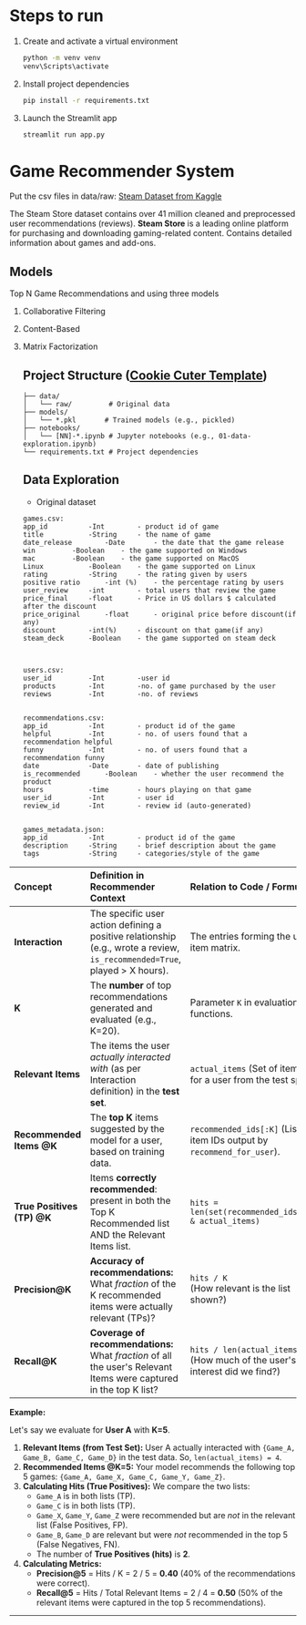 # Steps to run

1. Create and activate a virtual environment  
    ```bash
    python -m venv venv
    venv\Scripts\activate
    ```
2. Install project dependencies  
    ```bash
    pip install -r requirements.txt
    ```
3. Launch the Streamlit app  
    ```bash
    streamlit run app.py
    ```  

# Game Recommender System
Put the csv files in data/raw: [Steam Dataset from Kaggle](https://www.kaggle.com/datasets/antonkozyriev/game-recommendations-on-steam)

The Steam Store dataset contains over 41 million cleaned and preprocessed user recommendations (reviews).
**Steam Store** is a leading online platform for purchasing and downloading gaming-related content. 
Contains detailed information about games and add-ons.

## Models
Top N Game Recommendations and using three models 
1. Collaborative Filtering
2. Content-Based			 
3. Matrix Factorization


    ## Project Structure ([Cookie Cuter Template](https://github.com/drivendataorg/cookiecutter-data-science))

    ```
    ├── data/
    │   └── raw/         # Original data
    ├── models/
    │   └── *.pkl       # Trained models (e.g., pickled)
    ├── notebooks/
    │   └── [NN]-*.ipynb # Jupyter notebooks (e.g., 01-data-exploration.ipynb)
    └── requirements.txt # Project dependencies
    ```

    ## Data Exploration
   - Original dataset
    ```
    games.csv:
    app_id			-Int		- product id of game 
    title			-String		- the name of game
    date_release		-Date		- the date that the game release
    win			-Boolean	- the game supported on Windows 
    mac			-Boolean	- the game supported on MacOS
    Linux			-Boolean	- the game supported on Linux
    rating			-String		- the rating given by users
    positive ratio		-int (%)	- the percentage rating by users
    user_review		-int		- total users that review the game
    price_final		-float		- Price in US dollars $ calculated after the discount
    price_original		-float		- original price before discount(if any)
    discount		-int(%)		- discount on that game(if any)
    steam_deck		-Boolean	- the game supported on steam deck



    users.csv:
    user_id			-Int		-user id
    products		-Int		-no. of game purchased by the user
    reviews			-Int		-no. of reviews 


    recommendations.csv:
    app_id			-Int 		- product id of the game
    helpful			-Int		- no. of users found that a recommendation helpful
    funny			-Int		- no. of users found that a recommendation funny
    date			-Date		- date of publishing
    is_recommended		-Boolean	- whether the user recommend the product
    hours			-time		- hours playing on that game
    user_id			-Int		- user id
    review_id		-Int		- review id (auto-generated)


    games_metadata.json:
    app_id			-Int 		- product id of the game
    description		-String		- brief description about the game 
    tags			-String		- categories/style of the game
    ```


| Concept                 | Definition in Recommender Context                                                                            | Relation to Code / Formula                                                                        |
| :---------------------- | :----------------------------------------------------------------------------------------------------------- | :------------------------------------------------------------------------------------------------ |
| **Interaction**         | The specific user action defining a positive relationship (e.g., wrote a review, `is_recommended=True`, played > X hours). | The entries forming the user-item matrix.                                                         |
| **K**                   | The **number** of top recommendations generated and evaluated (e.g., K=20).                                     | Parameter `K` in evaluation functions.                                                            |
| **Relevant Items**      | The items the user *actually interacted with* (as per Interaction definition) in the **test set**.                | `actual_items` (Set of item IDs for a user from the test split).                                  |
| **Recommended Items @K**| The **top K** items suggested by the model for a user, based on training data.                              | `recommended_ids[:K]` (List of item IDs output by `recommend_for_user`).                            |
| **True Positives (TP) @K** | Items **correctly recommended**: present in both the Top K Recommended list AND the Relevant Items list.        | `hits = len(set(recommended_ids[:K]) & actual_items)`                                            |
| **Precision@K**         | **Accuracy of recommendations:** What *fraction* of the K recommended items were actually relevant (TPs)?         | `hits / K` <br> (How relevant is the list shown?)                                                |
| **Recall@K**            | **Coverage of recommendations:** What *fraction* of all the user's Relevant Items were captured in the top K list? | `hits / len(actual_items)` <br> (How much of the user's interest did we find?)                  |


**Example:**

Let's say we evaluate for **User A** with **K=5**.

1.  **Relevant Items (from Test Set):** User A actually interacted with `{Game_A, Game_B, Game_C, Game_D}` in the test data. So, `len(actual_items) = 4`.
2.  **Recommended Items @K=5:** Your model recommends the following top 5 games: `{Game_A, Game_X, Game_C, Game_Y, Game_Z}`.
3.  **Calculating Hits (True Positives):** We compare the two lists:
    *   `Game_A` is in both lists (TP).
    *   `Game_C` is in both lists (TP).
    *   `Game_X`, `Game_Y`, `Game_Z` were recommended but are *not* in the relevant list (False Positives, FP).
    *   `Game_B`, `Game_D` are relevant but were *not* recommended in the top 5 (False Negatives, FN).
    *   The number of **True Positives (hits)** is **2**.
4.  **Calculating Metrics:**
    *   **Precision@5** = Hits / K = 2 / 5 = **0.40** (40% of the recommendations were correct).
    *   **Recall@5** = Hits / Total Relevant Items = 2 / 4 = **0.50** (50% of the relevant items were captured in the top 5 recommendations).

---
